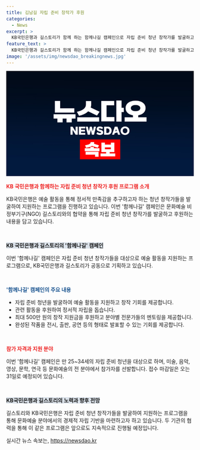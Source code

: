 ```yaml
---
title: 김남길 자립 준비 창작가 후원
categories:
  - News
excerpt: >
  KB국민은행과 길스토리가 함께 하는 함께나길 캠페인으로 자립 준비 청년 창작가를 발굴하고 지원하는 프로그램을 진행한다. 이 프로그램은 예술적 재능을 가진 자립 준비 청년들에게 창작 기회를 제공하고, 관련 활동을 후원하여 정서적 자립을 돕는다. KB국민은행과의 협약으로 최대 500만 원의 창작 지원금 및 전문가 멘토링을 제공하며, 접수 마감일은 오는 31일까지로, 미술, 음악, 영상, 문학, 연극 분야의 만 25~34세 자립 준비 청년들을 대상으로 한다.
feature_text: >
  KB국민은행과 길스토리가 함께 하는 함께나길 캠페인으로 자립 준비 청년 창작가를 발굴하고 지원하는 프로그램을 진행한다. 이 프로그램은 예술적 재능을 가진 자립 준비 청년들에게 창작 기회를 제공하고, 관련 활동을 후원하여 정서적 자립을 돕는다. KB국민은행과의 협약으로 최대 500만 원의 창작 지원금 및 전문가 멘토링을 제공하며, 접수 마감일은 오는 31일까지로, 미술, 음악, 영상, 문학, 연극 분야의 만 25~34세 자립 준비 청년들을 대상으로 한다.
image: '/assets/img/newsdao_breakingnews.jpg'
---
```


<p><img src="/assets/img/newsdao_breakingnews.jpg" alt="cryptoinkorea 속보" /></p>

<p><b><span style="color: #ee2323;">KB 국민은행과 함께하는 자립 준비 청년 창작가 후원 프로그램 소개</span></b></p>

<p>KB국민은행은 예술 활동을 통해 정서적 만족감을 추구하고자 하는 청년 창작가들을 발굴하여 지원하는 프로그램을 진행하고 있습니다. 이번 '함께나길' 캠페인은 문화예술 비정부기구(NGO) 길스토리와의 협약을 통해 자립 준비 청년 창작가를 발굴하고 후원하는 내용을 담고 있습니다.</p>

<p data-ke-size="size16">&nbsp;</p>

<p><b><span style="background-color: #21538527;">KB 국민은행과 길스토리의 '함께나길' 캠페인</span></b></p>

<p>이번 '함께나길' 캠페인은 자립 준비 청년 창작가들을 대상으로 예술 활동을 지원하는 프로그램으로, KB국민은행과 길스토리가 공동으로 기획하고 있습니다.</p>

<p data-ke-size="size16">&nbsp;</p>

<p><b><span style="color: #1a5490;">'함께나길' 캠페인의 주요 내용</span></b></p>

<ul>
<li>자립 준비 청년을 발굴하여 예술 활동을 지원하고 창작 기회를 제공합니다.</li>
<li>관련 활동을 후원하여 정서적 자립을 돕습니다.</li>
<li>최대 500만 원의 창작 지원금을 후원하고 분야별 전문가들의 멘토링을 제공합니다.</li>
<li>완성된 작품을 전시, 출판, 공연 등의 형태로 발표할 수 있는 기회를 제공합니다.</li>
</ul>

<p data-ke-size="size16">&nbsp;</p>

<p><b><span style="color: #ee2323;">참가 자격과 지원 분야</span></b></p>

<p>이번 '함께나길' 캠페인은 만 25~34세의 자립 준비 청년을 대상으로 하며, 미술, 음악, 영상, 문학, 연극 등 문화예술의 전 분야에서 참가자를 선발합니다. 접수 마감일은 오는 31일로 예정되어 있습니다.</p>

<p data-ke-size="size16">&nbsp;</p>

<p><b><span style="background-color: #21538527;">KB국민은행과 길스토리의 노력과 향후 전망</span></b></p>

<p>길스토리와 KB국민은행은 자립 준비 청년 창작가들을 발굴하여 지원하는 프로그램을 통해 문화예술 분야에서의 경제적 자립 기반을 마련하고자 하고 있습니다. 두 기관의 협력을 통해 이 같은 프로그램은 앞으로도 지속적으로 진행될 예정입니다.</p>
실시간 뉴스 속보는, <a href="https://newsdao.kr" rel="dofollow">https://newsdao.kr</a>


